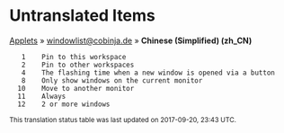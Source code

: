 # Untranslated Items
[Applets](../../../README.md) &#187; [windowlist@cobinja.de](../README.md) &#187; **Chinese (Simplified) (zh_CN)**

       1	Pin to this workspace
       2	Pin to other workspaces
       4	The flashing time when a new window is opened via a button
       8	Only show windows on the current monitor
      10	Move to another monitor
      11	Always
      12	2 or more windows

<sup>This translation status table was last updated on 2017-09-20, 23:43 UTC.</sup>
